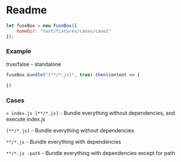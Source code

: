 # Readme
```js
let fuseBox = new FuseBox({
    homeDir: "test/fixtures/cases/case1"
});
```

### Example
true/false - standalone
```js
fuseBox.bundle("[**/*.js]", true).then(content => {

})
```


### Cases


`> index.js [**/*.js]` - Bundle everything without dependencies, and execute index.js

`[**/*.js]` - Bundle everything without dependencies

`**/*.js` - Bundle everything with dependencies

`**/*.js -path` - Bundle everything with dependencies except for path
